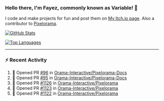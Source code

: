 ### Hello there, I'm Fayez, commonly known as Variable! 👋
I code and make projects for fun and post them on [My Itch.io page](https://variable-industries.itch.io/). Also a contributor to [Pixelorama](https://github.com/Orama-Interactive/Pixelorama).

[![GitHub Stats](https://github-readme-stats.vercel.app/api/?username=Variable-ind&show_icons=true&theme=merko)](https://github.com/anuraghazra/github-readme-stats)

[![Top Languages](https://github-readme-stats.vercel.app/api/top-langs/?username=Variable-ind&layout=compact&theme=merko)](https://github.com/anuraghazra/github-readme-stats)

---

### :zap: Recent Activity

<!--START_SECTION:activity-->
1. 💪 Opened PR [#96](https://github.com/Orama-Interactive/Pixelorama-Docs/pull/96) in [Orama-Interactive/Pixelorama-Docs](https://github.com/Orama-Interactive/Pixelorama-Docs)
2. 💪 Opened PR [#95](https://github.com/Orama-Interactive/Pixelorama-Docs/pull/95) in [Orama-Interactive/Pixelorama-Docs](https://github.com/Orama-Interactive/Pixelorama-Docs)
3. 💪 Opened PR [#1126](https://github.com/Orama-Interactive/Pixelorama/pull/1126) in [Orama-Interactive/Pixelorama](https://github.com/Orama-Interactive/Pixelorama)
4. 💪 Opened PR [#1123](https://github.com/Orama-Interactive/Pixelorama/pull/1123) in [Orama-Interactive/Pixelorama](https://github.com/Orama-Interactive/Pixelorama)
5. 💪 Opened PR [#1122](https://github.com/Orama-Interactive/Pixelorama/pull/1122) in [Orama-Interactive/Pixelorama](https://github.com/Orama-Interactive/Pixelorama)
<!--END_SECTION:activity-->

<!--
**Variable-ind/Variable-ind** is a ✨ _special_ ✨ repository because its `README.md` (this file) appears on your GitHub profile.

Here are some ideas to get you started:
- 🌱 I’m currently studying at ...
- 🔭 I’m currently working on ...
- 👯 I’m looking to collaborate on ...
- 🤔 I’m looking for help with ...
- 💬 Ask me about ...
- 📫 How to reach me: ...
- ⚡ Fun fact: ...
-->
